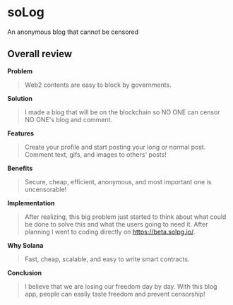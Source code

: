 # soLog
An anonymous blog that cannot be censored

## Overall review

__Problem__
>Web2 contents are easy to block by governments.

__Solution__
>I made a blog that will be on the blockchain so NO ONE can censor NO ONE's blog and comment.

__Features__
>Create your profile and start posting your long or normal post. Comment text, gifs, and images to others' posts!

__Benefits__
>Secure, cheap, efficient, anonymous, and most important one is uncensorable!

__Implementation__
>After realizing, this big problem just started to think about what could be done to solve this and what the users going to need it. After planning I went to coding directly on https://beta.solpg.io/.

__Why Solana__
>Fast, cheap, scalable, and easy to write smart contracts.

__Conclusion__
>I believe that we are losing our freedom day by day. With this blog app, people can easily taste freedom and prevent censorship!
